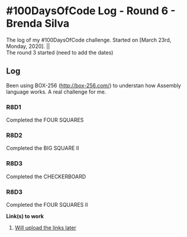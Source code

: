 # #100DaysOfCode Log - Round 6 - Brenda Silva

The log of my #100DaysOfCode challenge. Started on [March 23rd, Monday, 2020]. ||  
The round 3 started (need to add the dates)

## Log
Been using BOX-256 (http://box-256.com/) to understan how Assembly language works. A real challenge for me.

### R8D1
Completed the FOUR SQUARES 

### R8D2
Completed the BIG SQUARE II

### R8D3
Completed the CHECKERBOARD

### R8D3
Completed the FOUR SQUARES II

**Link(s) to work**
1. [Will upload the links later](https://github.com/brenda-aline/100-days-of-code)

